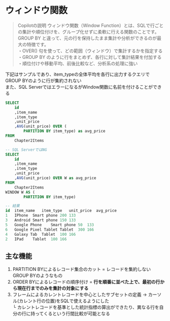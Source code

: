 # ウィンドウ関数
> Copilotの説明
> ウィンドウ関数（Window Function）とは、SQLで行ごとの集計や順位付けを、グループ化せずに柔軟に行える関数のことです。  
> GROUP BY と違って、元の行を保持したまま集計や分析ができるのが最大の特徴です。  
> ・OVER() 句を使って、どの範囲（ウィンドウ）で集計するかを指定する  
> ・GROUP BY のように行をまとめず、各行に対して集計結果を付加する  
> ・順位付けや移動平均、前後比較など、分析系の処理に強い  

下記はサンプルであり、item_typeの全体平均を各行に出力するクエリでGROUP BYのように行が集約されない  
また、SQL ServerではエラーになるがWindow関数に名前を付けることができる
``` SQL
SELECT
	id
	,item_name
	,item_type
	,unit_price
	,AVG(unit_price) OVER (
		PARTITION BY item_type) as avg_price
FROM
	Chapter2Items

-- SQL ServerではNG
SELECT
	id
	,item_name
	,item_type
	,unit_price
	,AVG(unit_price) OVER W as avg_price
FROM
	Chapter2Items
WINDOW W AS (
		PARTITION BY item_type)

-- 結果
id	item_name	item_type	unit_price	avg_price
1	IPhone	Smart phone	200	133
3	Android	Smart phone	150	133
5	Google Phone	Smart phone	50	133
6	Google Pixel Tablet	Tablet	300	166
4	Galaxy Tab	Tablet	100	166
2	IPad	Tablet	100	166
```

## 主な機能
1. PARTITION BYによるレコード集合のカット = レコードを集約しないGROUP BYのようなもの
2. ORDER BYによるレコードの順序付け = **行を順番に並べた上で、最初の行から現在行までのみを集計の対象にする**
3. フレームによるカレントレコードを中心としたサブセットの定義 -> カーソル(カレント行の位置)をSQLで使えるようにした  
└ カレントレコードを基準とした統計指標の算出ができたり、異なる行を自分の行に持ってくるという行間比較が可能となる 
